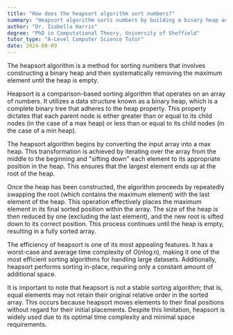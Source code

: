 ```yaml
---
title: "How does the heapsort algorithm sort numbers?"
summary: "Heapsort algorithm sorts numbers by building a binary heap and then removing the maximum element until the heap is empty."
author: "Dr. Isabella Harris"
degree: "PhD in Computational Theory, University of Sheffield"
tutor_type: "A-Level Computer Science Tutor"
date: 2024-08-09
---
```


The heapsort algorithm is a method for sorting numbers that involves constructing a binary heap and then systematically removing the maximum element until the heap is empty.

Heapsort is a comparison-based sorting algorithm that operates on an array of numbers. It utilizes a data structure known as a binary heap, which is a complete binary tree that adheres to the heap property. This property dictates that each parent node is either greater than or equal to its child nodes (in the case of a max heap) or less than or equal to its child nodes (in the case of a min heap).

The heapsort algorithm begins by converting the input array into a max heap. This transformation is achieved by iterating over the array from the middle to the beginning and "sifting down" each element to its appropriate position in the heap. This ensures that the largest element ends up at the root of the heap.

Once the heap has been constructed, the algorithm proceeds by repeatedly swapping the root (which contains the maximum element) with the last element of the heap. This operation effectively places the maximum element in its final sorted position within the array. The size of the heap is then reduced by one (excluding the last element), and the new root is sifted down to its correct position. This process continues until the heap is empty, resulting in a fully sorted array.

The efficiency of heapsort is one of its most appealing features. It has a worst-case and average time complexity of $O(n \log n)$, making it one of the most efficient sorting algorithms for handling large datasets. Additionally, heapsort performs sorting in-place, requiring only a constant amount of additional space.

It is important to note that heapsort is not a stable sorting algorithm; that is, equal elements may not retain their original relative order in the sorted array. This occurs because heapsort moves elements to their final positions without regard for their initial placements. Despite this limitation, heapsort is widely used due to its optimal time complexity and minimal space requirements.
    